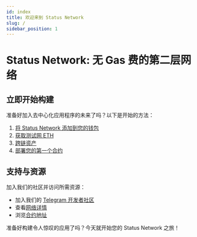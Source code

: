 ```yaml
---
id: index
title: 欢迎来到 Status Network
slug: /
sidebar_position: 1
---
```


# Status Network: 无 Gas 费的第二层网络


## 立即开始构建

准备好加入去中心化应用程序的未来了吗？以下是开始的方法：

1. [将 Status Network 添加到您的钱包](/general-info/add-status-network)
2. [获取测试网 ETH](/tools/testnet-faucets)
3. [跨链资产](/general-info/bridge/bridging-testnet)
4. [部署您的第一个合约](/tutorials/deploying-contracts/using-remix)

## 支持与资源

加入我们的社区并访问所需资源：
- 加入我们的 [Telegram 开发者社区](https://t.me/statusl2)
- 查看[网络详情](/general-info/network-details)
- 浏览[合约地址](/general-info/contract-addresses/testnet-contracts)

准备好构建令人惊叹的应用了吗？今天就开始您的 Status Network 之旅！
